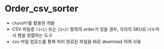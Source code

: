 # Order_csv_sorter
* `ChatGPT`를 활용한 개발
* CSV 파일중 `[1+1]` 또는 `[2+2]` 항목의 order가 있을 경우, 각자의 SKU로 나누어서 행을 정렬하는 도구
* csv 파일 업로드를 통해 처리 완료된 파일을 바로 download 하여 사용
